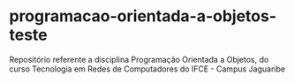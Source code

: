 # programacao-orientada-a-objetos-teste
Repositório referente a disciplina Programação Orientada a Objetos, do curso Tecnologia em Redes de Computadores do IFCE - Campus Jaguaribe
